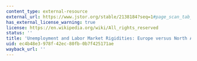 ```yaml
---
content_type: external-resource
external_url: https://www.jstor.org/stable/2138184?seq=1#page_scan_tab_contents
has_external_license_warning: true
license: https://en.wikipedia.org/wiki/All_rights_reserved
status: ''
title: 'Unemployment and Labor Market Rigidities: Europe versus North America'
uid: ec4b48e3-978f-42ec-80fb-0b7f425171ae
wayback_url: ''
---
```

